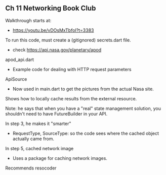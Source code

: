 ## Ch 11 Networking Book Club

Walkthrough starts at:
  * https://youtu.be/vDOsMxTbfoI?t=3383

To run this code, must create a (gitignored) secrets.dart file.
  * check https://api.nasa.gov/planetary/apod

apod_api.dart
 * Example code for dealing with HTTP request parameters

ApiSource
 * Now used in main.dart to get the pictures from the actual Nasa site.

Shows how to locally cache results from the external resource.

Note: he says that when you have a "real" state management solution, you shouldn't need to have FutureBuilder in your API.

In step 3, he makes it "smarter"
  * RequestType, SourceType: so the code sees where the cached object actually came from.

In step 5, cached network image
  * Uses a package for caching network images.

Recommends resocoder